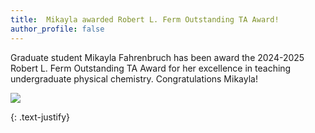 ```yaml
---
title:  Mikayla awarded Robert L. Ferm Outstanding TA Award!
author_profile: false
---
```


Graduate student Mikayla Fahrenbruch has been award the 2024-2025 Robert L. Ferm Outstanding TA Award for her excellence in teaching undergraduate physical chemistry. Congratulations Mikayla!

<img src="/assets/images/MF-TA-award-2025.jpg" alt = " "> 

{: .text-justify}
